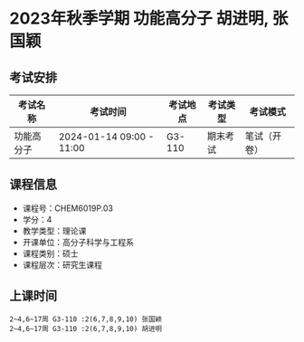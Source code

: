 # 2023年秋季学期 功能高分子 胡进明, 张国颖




## 考试安排

| 考试名称 | 考试时间 | 考试地点 | 考试类型 | 考试模式 |
| -------- | -------- | -------- | -------- | -------- |
| 功能高分子 | 2024-01-14 09:00 - 11:00 | G3-110 | 期末考试 | 笔试（开卷） |





## 课程信息

- 课程号：CHEM6019P.03
- 学分：4
- 教学类型：理论课
- 开课单位：高分子科学与工程系
- 课程类别：硕士
- 课程层次：研究生课程

## 上课时间

```
2~4,6~17周 G3-110 :2(6,7,8,9,10) 张国颖
2~4,6~17周 G3-110 :2(6,7,8,9,10) 胡进明
```

